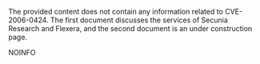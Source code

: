 The provided content does not contain any information related to CVE-2006-0424. The first document discusses the services of Secunia Research and Flexera, and the second document is an under construction page.

NOINFO